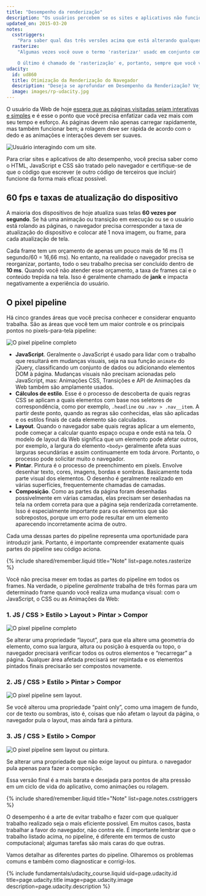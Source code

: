 ```yaml
---
title: "Desempenho da renderização"
description: "Os usuários percebem se os sites e aplicativos não funcionam bem, portanto, otimizar o desempenho da renderização é fundamental."
updated_on: 2015-03-20
notes:
  csstriggers:
    "Para saber qual das três versões acima que está alterando qualquer propriedade CSS acionará o cabeçalho para <a href='http://csstriggers.com'>Acionadores CSS</a>. Se deseja um atalho para animações de alto desempenho, leia a seção sobre <a href='stick-to-compositor-only-properties-and-manage-layer-count'>como alterar as propriedades compositor-only</a>."
  rasterize:
    "Algumas vezes você ouve o termo 'rasterizar' usadc em conjunto com tinta. Isso ocorre porque a pintura é composta realmente por duas tarefas: 1) criar uma lista de todas as chamadas de desenho e 2) preencher os pixels.

    O último é chamado de 'rasterização' e, portanto, sempre que você vê registros de tinta no DevTools, considere como inclusão de rasterização. (Em algumas arquiteturas, a criação de uma lista de chamadas de desenho e rasterização acontece em diferentes threads, mas isso não é algo que foge ao controle do desenvolvedor.)"
udacity:
  id: ud860
  title: Otimização da Renderização do Navegador
  description: "Deseja se aprofundar em Desempenho da Renderização? Veja o curso que acompanha e saiba como o navegador converte HTML, CSS e JavaScript em pixels na tela, como usar as DevTools para medir o desempenho e como otimizar a renderização das suas páginas."
  image: images/rp-udacity.jpg
---
```

<p class="intro">
  O usuário da Web de hoje <a href=\"http://paul.kinlan.me/what-news-readers-want\">espera que as páginas visitadas sejam interativas e simples</a> e é esse o ponto que você precisa enfatizar cada vez mais com seu tempo e esforço. As páginas devem não apenas carregar rapidamente, mas também funcionar bem; a rolagem deve ser rápida de acordo com o dedo e as animações e interações devem ser suaves.
</p>

<img src="images/intro/response.jpg" class="center" alt="Usuário interagindo com um site.">

Para criar sites e aplicativos de alto desempenho, você precisa saber como o HTML, JavaScript e CSS são tratado pelo navegador e certifique-se de que o código que escrever (e outro código de terceiros que incluir) funcione da forma mais eficaz possível.

## 60 fps e taxas de atualização do dispositivo

A maioria dos dispositivos de hoje atualiza suas telas **60 vezes por segundo**. Se há uma animação ou transição em execução ou se o usuário está rolando as páginas, o navegador precisa corresponder a taxa de atualização do dispositivo e colocar até 1 nova imagem, ou frame, para cada atualização de tela.

Cada frame tem um orçamento de apenas um pouco mais de 16 ms (1 segundo/60 = 16,66 ms). No entanto, na realidade o navegador precisa se reorganizar, portanto, todo o seu trabalho precisa ser concluído dentro de **10 ms**. Quando você não atender esse orçamento, a taxa de frames cai e o conteúdo trepida na tela. Isso é geralmente chamado de **jank** e impacta negativamente a experiência do usuário.

## O pixel pipeline
Há cinco grandes áreas que você precisa conhecer e considerar enquanto trabalha. São as áreas que você tem um maior controle e os principais pontos no pixels-para-tela pipeline:

<img src="images/intro/frame-full.jpg" class="center" alt="O pixel pipeline completo">

* **JavaScript**. Geralmente o JavaScript é usado para lidar com o trabalho que resultará em mudanças visuais, seja na sua função `animate` do jQuery, classificando um conjunto de dados ou adicionando elementos DOM à página. Mudanças visuais não precisam acionadas pelo JavaScript, mas: Animações CSS, Transições e API de Animações da Web também são amplamente usados.
* **Cálculos de estilo**. Esse é o processo de descoberta de quais regras CSS se aplicam a quais elementos com base nos seletores de correspondência, como por exemplo, `.headline` ou `.nav > .nav__item`. A partir deste ponto, quando as regras são conhecidas, elas são aplicadas e os estilos finais de cada elemento são calculados.
* **Layout**. Quando o navegador sabe quais regras aplicar a um elemento, pode começar a calcular quanto espaço ocupa e onde está na tela. O modelo de layout da Web significa que um elemento pode afetar outros, por exemplo, a largura do elemento `<body>` geralmente afeta suas larguras secundárias e assim continuamente em toda árvore. Portanto, o processo pode solicitar muito o navegador.
* **Pintar**. Pintura é o processo de preenchimento em pixels. Envolve desenhar texto, cores, imagens, bordas e sombras. Basicamente toda parte visual dos elementos. O desenho é geralmente realizado em várias superfícies, frequentemente chamadas de camadas.
* **Composição**. Como as partes da página foram desenhadas possivelmente em várias camadas, elas precisam ser desenhadas na tela na ordem correta para que a página seja renderizada corretamente. Isso é especialmente importante para os elementos que são sobrepostos, porque um erro pode resultar em um elemento aparecendo incorretamente acima de outro.

Cada uma dessas partes do pipeline representa uma oportunidade para introduzir jank. Portanto, é importante compreender exatamente quais partes do pipeline seu código aciona.

{% include shared/remember.liquid title="Note" list=page.notes.rasterize %}

Você não precisa mexer em todas as partes do pipeline em todos os frames. Na verdade, o pipeline _geralmente_ trabalha de três formas para um determinado frame quando você realiza uma mudança visual: com o JavaScript, o CSS ou as Animações da Web:

### 1. JS / CSS > Estilo > Layout > Pintar > Compor

<img src="images/intro/frame-full.jpg" class="center" alt="O pixel pipeline completo">

Se alterar uma propriedade “layout”, para que ela altere uma geometria do elemento, como sua largura, altura ou posição à esquerda ou topo, o navegador precisará verificar todos os outros elementos e “recarregar” a página. Qualquer área afetada precisará ser repintada e os elementos pintados finais precisarão ser compostos novamente.

### 2. JS / CSS > Estilo > Pintar > Compor

<img src="images/intro/frame-no-layout.jpg" class="center" alt="O pixel pipeline sem layout.">

Se você alterou uma propriedade “paint only”, como uma imagem de fundo, cor de texto ou sombras, isto é, coisas que não afetam o layout da página, o navegador pula o layout, mas ainda fará a pintura.

### 3. JS / CSS > Estilo > Compor

<img src="images/intro/frame-no-layout-paint.jpg" class="center" alt="O pixel pipeline sem layout ou pintura.">

Se alterar uma propriedade que não exige layout ou pintura. o navegador pula apenas para fazer a composição.

Essa versão final é a mais barata e desejada para pontos de alta pressão em um ciclo de vida do aplicativo, como animações ou rolagem.

{% include shared/remember.liquid title="Note" list=page.notes.csstriggers %}

O desempenho é a arte de evitar trabalho e fazer com que qualquer trabalho realizado seja o mais eficiente possível. Em muitos casos, basta trabalhar a favor do navegador, não contra ele. É importante lembrar que o trabalho listado acima, no pipeline, é diferente em termos de custo computacional; algumas tarefas são mais caras do que outras.

Vamos detalhar as diferentes partes do pipeline. Olharemos os problemas comuns e também como diagnosticar e corrigi-los.

{% include fundamentals/udacity_course.liquid uid=page.udacity.id title=page.udacity.title image=page.udacity.image description=page.udacity.description %}
